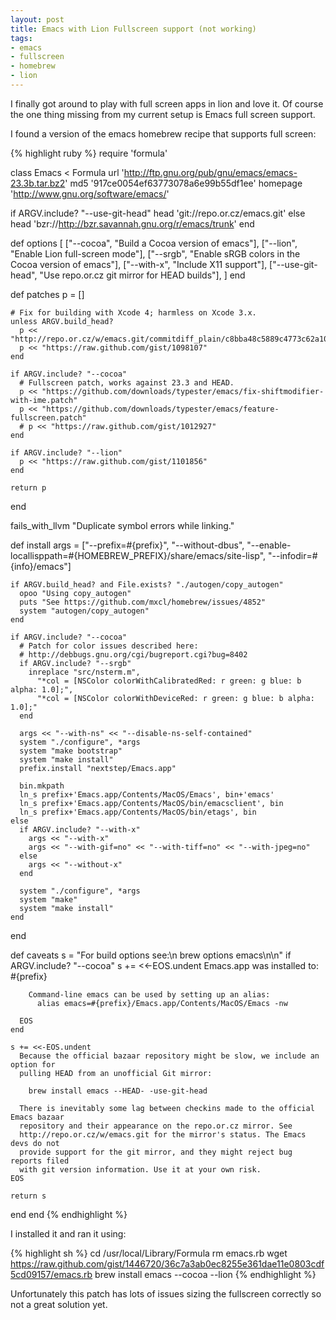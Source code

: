 ```yaml
---
layout: post
title: Emacs with Lion Fullscreen support (not working)
tags:
- emacs
- fullscreen
- homebrew
- lion
---
```


I finally got around to play with full screen apps in lion and love it.
Of course the one thing missing from my current setup is Emacs full
screen support.

I found a version of the emacs homebrew recipe that supports full
screen:

{% highlight ruby %}
require 'formula'

class Emacs < Formula
  url 'http://ftp.gnu.org/pub/gnu/emacs/emacs-23.3b.tar.bz2'
  md5 '917ce0054ef63773078a6e99b55df1ee'
  homepage 'http://www.gnu.org/software/emacs/'

  if ARGV.include? "--use-git-head"
    head 'git://repo.or.cz/emacs.git'
  else
    head 'bzr://http://bzr.savannah.gnu.org/r/emacs/trunk'
  end

  def options
    [
      ["--cocoa", "Build a Cocoa version of emacs"],
      ["--lion", "Enable Lion full-screen mode"],
      ["--srgb", "Enable sRGB colors in the Cocoa version of emacs"],
      ["--with-x", "Include X11 support"],
      ["--use-git-head", "Use repo.or.cz git mirror for HEAD builds"],
    ]
  end

  def patches
    p = []

    # Fix for building with Xcode 4; harmless on Xcode 3.x.
    unless ARGV.build_head?
      p << "http://repo.or.cz/w/emacs.git/commitdiff_plain/c8bba48c5889c4773c62a10f7c3d4383881f11c1"
      p << "https://raw.github.com/gist/1098107"
    end

    if ARGV.include? "--cocoa"
      # Fullscreen patch, works against 23.3 and HEAD.
      p << "https://github.com/downloads/typester/emacs/fix-shiftmodifier-with-ime.patch"
      p << "https://github.com/downloads/typester/emacs/feature-fullscreen.patch"
      # p << "https://raw.github.com/gist/1012927"
    end
    
    if ARGV.include? "--lion"
      p << "https://raw.github.com/gist/1101856"
    end

    return p
  end

  fails_with_llvm "Duplicate symbol errors while linking."

  def install
    args = ["--prefix=#{prefix}",
            "--without-dbus",
            "--enable-locallisppath=#{HOMEBREW_PREFIX}/share/emacs/site-lisp",
            "--infodir=#{info}/emacs"]

    if ARGV.build_head? and File.exists? "./autogen/copy_autogen"
      opoo "Using copy_autogen"
      puts "See https://github.com/mxcl/homebrew/issues/4852"
      system "autogen/copy_autogen"
    end

    if ARGV.include? "--cocoa"
      # Patch for color issues described here:
      # http://debbugs.gnu.org/cgi/bugreport.cgi?bug=8402
      if ARGV.include? "--srgb"
        inreplace "src/nsterm.m",
          "*col = [NSColor colorWithCalibratedRed: r green: g blue: b alpha: 1.0];",
          "*col = [NSColor colorWithDeviceRed: r green: g blue: b alpha: 1.0];"
      end

      args << "--with-ns" << "--disable-ns-self-contained"
      system "./configure", *args
      system "make bootstrap"
      system "make install"
      prefix.install "nextstep/Emacs.app"

      bin.mkpath
      ln_s prefix+'Emacs.app/Contents/MacOS/Emacs', bin+'emacs'
      ln_s prefix+'Emacs.app/Contents/MacOS/bin/emacsclient', bin
      ln_s prefix+'Emacs.app/Contents/MacOS/bin/etags', bin
    else
      if ARGV.include? "--with-x"
        args << "--with-x"
        args << "--with-gif=no" << "--with-tiff=no" << "--with-jpeg=no"
      else
        args << "--without-x"
      end

      system "./configure", *args
      system "make"
      system "make install"
    end
  end

  def caveats
    s = "For build options see:\n  brew options emacs\n\n"
    if ARGV.include? "--cocoa"
      s += <<-EOS.undent
        Emacs.app was installed to:
          #{prefix}

        Command-line emacs can be used by setting up an alias:
          alias emacs=#{prefix}/Emacs.app/Contents/MacOS/Emacs -nw

      EOS
    end

    s += <<-EOS.undent
      Because the official bazaar repository might be slow, we include an option for
      pulling HEAD from an unofficial Git mirror:

        brew install emacs --HEAD- -use-git-head

      There is inevitably some lag between checkins made to the official Emacs bazaar
      repository and their appearance on the repo.or.cz mirror. See
      http://repo.or.cz/w/emacs.git for the mirror's status. The Emacs devs do not
      provide support for the git mirror, and they might reject bug reports filed
      with git version information. Use it at your own risk.
    EOS

    return s
  end
end
{% endhighlight %}

I installed it and ran it using:

{% highlight sh %}
cd /usr/local/Library/Formula
rm emacs.rb
wget https://raw.github.com/gist/1446720/36c7a3ab0ec8255e361dae11e0803cdf5cd09157/emacs.rb
brew install emacs --cocoa --lion
{% endhighlight %}

Unfortunately this patch has lots of issues sizing the fullscreen
correctly so not a great solution yet.
